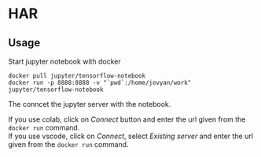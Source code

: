# HAR

## Usage

Start jupyter notebook with docker

```
docker pull jupyter/tensorflow-notebook
docker run -p 8888:8888 -v "`pwd`:/home/jovyan/work" jupyter/tensorflow-notebook
```

The conncet the jupyter server with the notebook.

If you use colab, click on _Connect_ button and enter the url given from the `docker run` command.\
If you use vscode, click on _Connect_, select _Existing server_ and enter the url given from the `docker run` command.
